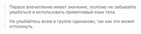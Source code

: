 >Первое впечатление имеет значение, поэтому не забывайте улыбаться и использовать приветливый язык тела.

> Не улыбайтесь всем в группе одинаково, так как это может оттолкнуть.